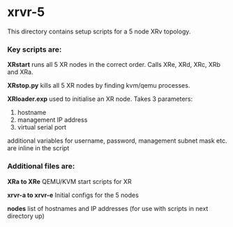 # xrvr-5
This directory contains setup scripts for a 5 node XRv topology. 

### Key scripts are:

**XRstart** runs all 5 XR nodes in the correct order.  Calls XRe, XRd, XRc, XRb and XRa.

**XRstop.py** kills all 5 XR nodes by finding kvm/qemu processes.

**XRloader.exp** used to initialise an XR node.  Takes 3 parameters:

1. hostname
2. management IP address
3. virtual serial port

additional variables for username, password, management subnet mask etc. are inline in the script

### Additional files are:

**XRa to XRe** QEMU/KVM start scripts for XR

**xrvr-a to xrvr-e** Initial configs for the 5 nodes

**nodes** list of hostnames and IP addresses (for use with scripts in next directory up)

